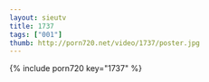```yaml
--- 
layout: sieutv
title: 1737
tags: ["001"]
thumb: http://porn720.net/video/1737/poster.jpg
---
```

{% include porn720 key="1737" %} 
